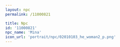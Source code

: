 ```yaml
---
layout: npc
permalink: /11000821

title: Npc
id: '11000821'
npc_name: 'Mina'
icon_url: 'portrait/npc/02010103_he_woman2_p.png'
---
```

